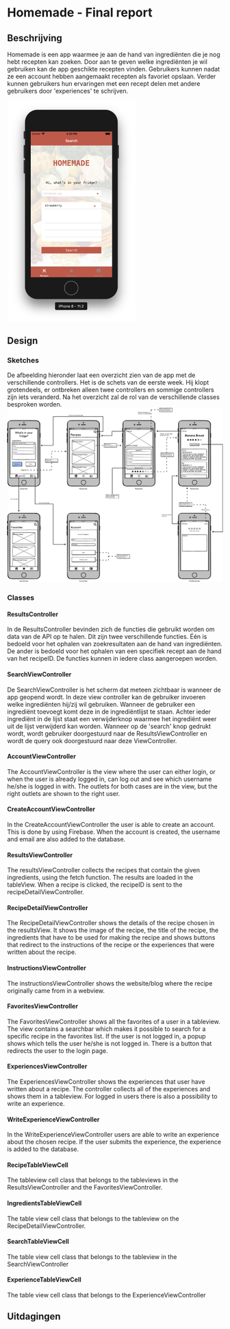 # Homemade - Final report

## Beschrijving
Homemade is een app waarmee je aan de hand van ingrediënten die je nog hebt recepten kan zoeken. Door aan te geven welke ingrediënten je wil gebruiken kan de app geschikte recepten vinden. Gebruikers kunnen nadat ze een account hebben aangemaakt recepten als favoriet opslaan. Verder kunnen gebruikers hun ervaringen met een recept delen met andere gebruikers door 'experiences' te schrijven.

<img src=https://github.com/gavinschipper/programmeerproject/blob/master/doc/1.png width="300">

## Design

### Sketches
De afbeelding hieronder laat een overzicht zien van de app met de verschillende controllers. Het is de schets van de eerste week. Hij klopt grotendeels, er ontbreken alleen twee controllers en sommige controllers zijn iets veranderd. Na het overzicht zal de rol van de verschillende classes besproken worden.
<img src=https://github.com/gavinschipper/programmeerproject/blob/master/doc/newFlow.png>

### Classes
#### ResultsController
In de ResultsController bevinden zich de functies die gebruikt worden om data van de API op te halen. Dit zijn twee verschillende functies. Één is bedoeld voor het ophalen van zoekresultaten aan de hand van ingrediënten. De ander is bedoeld voor het ophalen van een specifiek recept aan de hand van het recipeID. De functies kunnen in iedere class aangeroepen worden.

#### SearchViewController
De SearchViewController is het scherm dat meteen zichtbaar is wanneer de app geopend wordt. In deze view controller kan de gebruiker invoeren welke ingrediënten hij/zij wil gebruiken. Wanneer de gebruiker een ingrediënt toevoegt komt deze in de ingrediëntlijst te staan. Achter ieder ingrediënt in de lijst staat een verwijderknop waarmee het ingrediënt weer uit de lijst verwijderd kan worden. Wanneer op de 'search' knop gedrukt wordt, wordt gebruiker doorgestuurd naar de ResultsViewController en wordt de query ook doorgestuurd naar deze ViewController.

#### AccountViewController
The AccountViewController is the view where the user can either login, or when the user is already logged in, can log out and see which username he/she is logged in with. The outlets for both cases are in the view, but the right outlets are shown to the right user.

#### CreateAccountViewController
In the CreateAccountViewController the user is able to create an account. This is done by using Firebase. When the account is created, the username and email are also added to the database.

#### ResultsViewController
The resultsViewController collects the recipes that contain the given ingredients, using the fetch function. The results are loaded in the tableView. When a recipe is clicked, the recipeID is sent to the recipeDetailViewController.

#### RecipeDetailViewController
The RecipeDetailViewController shows the details of the recipe chosen in the resultsView. It shows the image of the recipe, the title of the recipe, the ingredients that have to be used for making the recipe and shows buttons that redirect to the instructions of the recipe or the experiences that were written about the recipe.

#### InstructionsViewController
The instructionsViewController shows the website/blog where the recipe originally came from in a webview.

#### FavoritesViewController
The FavoritesViewController shows all the favorites of a user in a tableview. The view contains a searchbar which makes it possible to search for a specific recipe in the favorites list. If the user is not logged in, a popup shows which tells the user he/she is not logged in. There is a button that redirects the user to the login page.

#### ExperiencesViewController
The ExperiencesViewController shows the experiences that user have written about a recipe. The controller collects all of the experiences and shows them in a tableview. For logged in users there is also a possibility to write an experience.

#### WriteExperienceViewController
In the WriteExperienceViewController users are able to write an experience about the chosen recipe. If the user submits the experience, the experience is added to the database.

#### RecipeTableViewCell
The tableview cell class that belongs to the tableviews in the ResultsViewController and the FavoritesViewController.

#### IngredientsTableViewCell
The table view cell class that belongs to the tableview on the RecipeDetailViewController.

#### SearchTableViewCell
The table view cell class that belongs to the tableview in the SearchViewController

#### ExperienceTableViewCell
The table view cell class that belongs to the ExperienceViewController

## Uitdagingen
